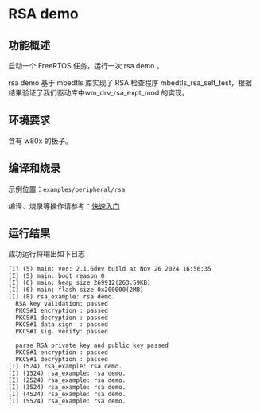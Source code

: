 # RSA demo

## 功能概述

启动一个 FreeRTOS 任务，运行一次 rsa demo 。

rsa demo 基于 mbedtls 库实现了 RSA 检查程序 mbedtls_rsa_self_test，根据结果验证了我们驱动库中wm_drv_rsa_expt_mod 的实现。

## 环境要求

含有 w80x 的板子。

## 编译和烧录

示例位置：`examples/peripheral/rsa`

编译、烧录等操作请参考：[快速入门](https://doc.winnermicro.net/w800/zh_CN/latest/get_started/index.html)

## 运行结果

成功运行将输出如下日志

```
[I] (5) main: ver: 2.1.6dev build at Nov 26 2024 16:56:35
[I] (5) main: boot reason 0
[I] (6) main: heap size 269912(263.59KB)
[I] (6) main: flash size 0x200000(2MB)
[I] (8) rsa_example: rsa demo.
  RSA key validation: passed
  PKCS#1 encryption : passed
  PKCS#1 decryption : passed
  PKCS#1 data sign  : passed
  PKCS#1 sig. verify: passed

  parse RSA private key and public key passed
  PKCS#1 encryption : passed
  PKCS#1 decryption : passed
[I] (524) rsa_example: rsa demo.
[I] (1524) rsa_example: rsa demo.
[I] (2524) rsa_example: rsa demo.
[I] (3524) rsa_example: rsa demo.
[I] (4524) rsa_example: rsa demo.
[I] (5524) rsa_example: rsa demo.
```